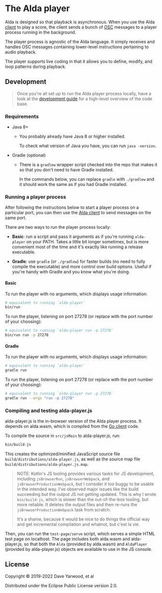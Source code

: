 # The Alda player

Alda is designed so that playback is asynchronous. When you use the Alda
[client](../client) to play a score, the client sends a bunch of
[OSC][osc-page] messages to a player process running in the background.

[osc-page]: http://opensoundcontrol.org

The player process is agnostic of the Alda language. It simply receives and
handles OSC messages containing lower-level instructions pertaining to audio
playback.

The player supports live coding in that it allows you to define, modify, and
loop patterns during playback.

## Development

> Once you're all set up to run the Alda player process locally, have a look at
> the [development guide](./doc/development-guide.md) for a high-level overview
> of the code base.

### Requirements

* Java 8+
  * You probably already have Java 8 or higher installed.

    To check what version of Java you have, you can run `java -version`.

* Gradle (optional)
  * There is a `gradlew` wrapper script checked into the repo that makes it so
    that you don't need to have Gradle installed.

    In the commands below, you can replace `gradle` with `./gradlew` and it
    should work the same as if you had Gradle installed.

### Running a player process

After following the instructions below to start a player process on a particular
port, you can then use the [Alda client](../client) to send messages on the same
port.

There are two ways to run the player process locally:

* **Basic**: run a script and pass it arguments as if you're running
  `alda-player` on your PATH. Takes a little bit longer sometimes, but is more
  convenient most of the time and it's exactly like running a release
  executable.

* **Gradle**: use `gradle` (or `./gradlew`) for faster builds (no need to fully
  compile the executable) and more control over build options. Useful if you're
  handy with Gradle and you know what you're doing.

#### Basic

To run the player with no arguments, which displays usage information:

```bash
# equivalent to running `alda-player`
bin/run
```

To run the player, listening on port 27278 (or replace with the port number of
your choosing):

```bash
# equivalent to running `alda-player run -p 27278`
bin/run run -p 27278
```

#### Gradle

To run the player with no arguments, which displays usage information:

```bash
# equivalent to running `alda-player`
gradle run
```

To run the player, listening on port 27278 (or replace with the port number of
your choosing):

```bash
# equivalent to running `alda-player run -p 27278`
gradle run --args "run -p 27278"
```

### Compiling and testing alda-player.js

alda-player.js is the in-browser version of the Alda player process. It depends
on alda.wasm, which is compiled from the [Go client](../client) code.

To compile the source in `src/jsMain` to alda-player.js, run:

```bash
bin/build-js
```

This creates the optimized/minified JavaScript source file
`build/distributions/alda-player.js`, as well as the source map file
`build/distributions/alda-player.js.map`.

> NOTE: Kotlin's JS tooling provides various tasks for JS development, including
> `jsBrowserRun`, `jsBrowserWebpack`, and `jsBrowserProductionWebpack`, but I
> consider it too buggy to be usable in the intended way. I've observed major
> issues like the build succeeding but the output JS not getting updated. This
> is why I wrote `bin/build-js`, which is slower than the out-of-the-box tooling,
> but more reliable. It deletes the output files and then re-runs the
> `jsBrowserProductionWebpack` task from scratch.
>
> It's a shame, because it would be nice to do things the official way and get
> incremental compilation and whatnot, but c'est la vie.

Then, you can run the `test-page/serve` script, which serves a simple HTML test
page on localhost. The page includes both alda.wasm and alda-player.js, so that
both the `Alda` (provided by alda.wasm) and `AldaPlayer` (provided by
alda-player.js) objects are available to use in the JS console.

## License

Copyright © 2019-2022 Dave Yarwood, et al

Distributed under the Eclipse Public License version 2.0.
